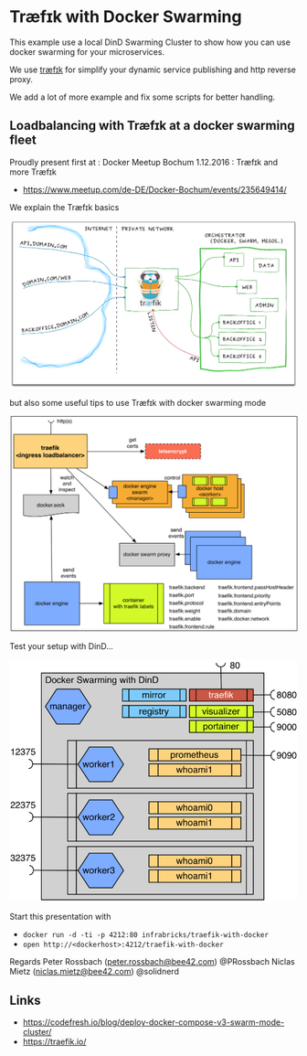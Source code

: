 # Træfɪk with Docker Swarming

This example use a local DinD Swarming Cluster to show
how you can use docker swarming for your microservices.

We use [træfɪk](https://traefik.io/) for simplify your dynamic service publishing and http reverse proxy.

We add a lot of more example and fix some scripts for better handling.

## Loadbalancing with Træfɪk at a docker swarming fleet

Proudly present first at : Docker Meetup Bochum 1.12.2016 : Træfɪk and more Træfɪk

* https://www.meetup.com/de-DE/Docker-Bochum/events/235649414/

We explain the Træfɪk basics

![](slidefire/traefik-with-docker/images/traefik-architecture-background.png)

but also some useful tips to use Træfɪk with docker swarming mode

![](slidefire/traefik-with-docker/images/traefik.png)

Test your setup with DinD...

![](slidefire/traefik-with-docker/images/docker-swarming-dind.png)


Start this presentation with
  * `docker run -d -ti -p 4212:80 infrabricks/traefik-with-docker`
  * `open http://<dockerhost>:4212/traefik-with-docker`

Regards
Peter Rossbach (peter.rossbach@bee42.com) @PRossbach
Niclas Mietz (niclas.mietz@bee42.com) @solidnerd

## Links

* https://codefresh.io/blog/deploy-docker-compose-v3-swarm-mode-cluster/
* https://traefik.io/
